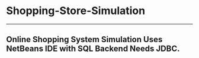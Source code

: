 # Shopping-Store-Simulation
-------------------------------------
Online Shopping System Simulation
Uses NetBeans IDE with SQL Backend
Needs JDBC.
-------------------------------------

